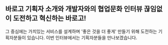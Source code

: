 ## 바로고 기획자 소개와 개발자와의 협업문화 인터뷰 끊임없이 도전하고 혁신하는 바로고! 
그 중심에는 가치있는 서비스를 설계하며 '좋은 것을 더 좋게' 만들기 위해 도전하는 기획자분들이 있습니다. 이번 인터뷰에서는 기획자분들을 만나보겠습니다.
